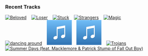 ### Recent Tracks
[<img src='https://lastfm.freetls.fastly.net/i/u/300x300/84b4afbcddd883c55720a30e91c514bf.png' width='16%' height='16%' alt='Beloved'>](https://www.last.fm/music/mumford%2b%2526%2bsons/_/beloved)&nbsp;&nbsp;&nbsp;&nbsp;[<img src='https://lastfm.freetls.fastly.net/i/u/300x300/ad59a7fa978ac188cbc82c0c026c00b0.png' width='16%' height='16%' alt='Loser'>](https://www.last.fm/music/jagwar%2btwin/_/loser)&nbsp;&nbsp;&nbsp;&nbsp;[<img src='https://lastfm.freetls.fastly.net/i/u/300x300/7c72d0b1ba68583fbf8ce1c7cb225375.png' width='16%' height='16%' alt='Stuck'>](https://www.last.fm/music/the%2baces/_/stuck)&nbsp;&nbsp;&nbsp;&nbsp;[<img src='https://lastfm.freetls.fastly.net/i/u/300x300/c0bbc1cb95f1b30b07664d6d510b4d80.png' width='16%' height='16%' alt='Strangers'>](https://www.last.fm/music/sigrid/_/strangers)&nbsp;&nbsp;&nbsp;&nbsp;[<img src='https://lastfm.freetls.fastly.net/i/u/300x300/30e1a57136779d9408f2aa1b285fc12e.png' width='16%' height='16%' alt='Magic'>](https://www.last.fm/music/mr%2bjukes/_/magic)&nbsp;&nbsp;&nbsp;&nbsp;<br>[<img src='https://lastfm.freetls.fastly.net/i/u/300x300/1bedeba4a73f6b0a312b288a76e9fcf8.png' width='16%' height='16%' alt='dancing around'>](https://www.last.fm/music/flor/_/dancing%2baround)&nbsp;&nbsp;&nbsp;&nbsp;[<img src='https://github.com/atfinke/atfinke/blob/master/placeholder.jpeg?raw=true' width='16%' height='16%' alt='Addicted To Blue'>](https://www.last.fm/music/grace%2bdavies/_/addicted%2bto%2bblue)&nbsp;&nbsp;&nbsp;&nbsp;[<img src='https://github.com/atfinke/atfinke/blob/master/placeholder.jpeg?raw=true' width='16%' height='16%' alt='Falling Asleep At The Wheel'>](https://www.last.fm/music/holly%2bhumberstone/_/falling%2basleep%2bat%2bthe%2bwheel)&nbsp;&nbsp;&nbsp;&nbsp;[<img src='https://lastfm.freetls.fastly.net/i/u/300x300/1b6665a665ebd775d89050cc3f41c1fc.png' width='16%' height='16%' alt='Trojans'>](https://www.last.fm/music/atlas%2bgenius/_/trojans)&nbsp;&nbsp;&nbsp;&nbsp;[<img src='https://lastfm.freetls.fastly.net/i/u/300x300/cf19100f63fc230934a8629a77ce31de.png' width='16%' height='16%' alt='Summer Days (feat. Macklemore & Patrick Stump of Fall Out Boy)'>](https://www.last.fm/music/martin%2bgarrix/_/summer%2bdays%2b%2528feat.%2bmacklemore%2b%2526%2bpatrick%2bstump%2bof%2bfall%2bout%2bboy%2529)&nbsp;&nbsp;&nbsp;&nbsp;<br>